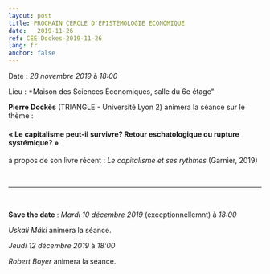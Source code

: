 ```yaml
---
layout: post
title: PROCHAIN CERCLE D'EPISTEMOLOGIE ECONOMIQUE
date:   2019-11-26
ref: CEE-Dockes-2019-11-26
lang: fr
anchor: false
---
```


<i class="fas fa-table"></i> Date : *28 novembre 2019* à *18:00*

<i class="fas fa-map-marked"></i> Lieu : *Maison des Sciences Économiques, salle du 6e étage"

**Pierre Dockès** (TRIANGLE - Université Lyon 2) animera la séance sur le thème :

####  « Le capitalisme peut-il survivre? Retour eschatologique ou rupture systémique? »

à propos de son livre récent :  *Le capitalisme et ses rythmes* (Garnier, 2019)




<!--more-->



<br>
<hr />
<br>

**Save the date** : *Mardi 10 décembre 2019* (exceptionnellemnt) à *18:00*

*Uskali Mäki* animera la séance.

*Jeudi 12 décembre 2019* à *18:00*

*Robert Boyer* animera la séance.
